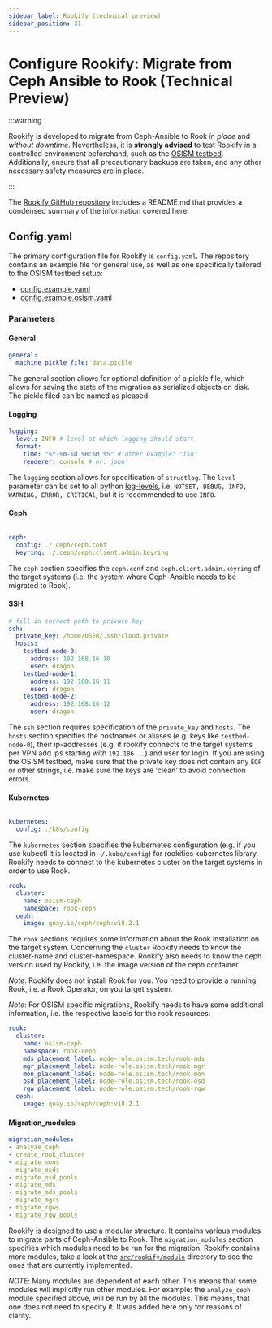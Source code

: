 ```yaml
---
sidebar_label: Rookify (technical preview)
sidebar_position: 31
---
```


# Configure Rookify: Migrate from Ceph Ansible to Rook (Technical Preview)

:::warning

Rookify is developed to migrate from Ceph-Ansible to Rook _in place_ and _without downtime_.
Nevertheless, it is **strongly advised** to test Rookify in a controlled environment beforehand, such as the [OSISM testbed](https://github.com/osism/testbed). Additionally, ensure that all precautionary backups are taken, and any other necessary safety measures are in place.

:::

The [Rookify GitHub repository](https://github.com/SovereignCloudStack/rookify) includes a README.md that provides a condensed summary of the information covered here.

## Config.yaml

The primary configuration file for Rookify is `config.yaml`. The repository contains an example file for general use, as well as one specifically tailored to the OSISM testbed setup:

- [config.example.yaml](https://github.com/SovereignCloudStack/rookify/blob/main/config.example.yaml)
- [config.example.osism.yaml](https://github.com/SovereignCloudStack/rookify/blob/main/config.example.osism.yaml)

### Parameters

#### General

```yaml title="config.example.yaml"
general:
  machine_pickle_file: data.pickle
```

The general section allows for optional definition of a pickle file, which allows for saving the state of the migration as serialized objects on disk. The pickle filed can be named as pleased.

#### Logging

```yaml title="config.example.yaml"
logging:
  level: INFO # level at which logging should start
  format:
    time: "%Y-%m-%d %H:%M.%S" # other example: "iso"
    renderer: console # or: json
```

The `logging` section allows for specification of `structlog`. The `level` parameter can be set to all python [log-levels](https://docs.python.org/3/library/logging.html#logging-levels), i.e. `NOTSET, DEBUG, INFO, WARNING, ERROR, CRITICAl`, but it is recommended to use `INFO`.

#### Ceph

```yaml title="config.example.yaml"

ceph:
  config: ./.ceph/ceph.conf
  keyring: ./.ceph/ceph.client.admin.keyring
```

The `ceph` section specifies the `ceph.conf` and `ceph.client.admin.keyring` of the target systems (i.e. the system where Ceph-Ansible needs to be migrated to Rook).

#### SSH

```yaml title="config.example.yaml"
# fill in correct path to private key
ssh:
  private_key: /home/USER/.ssh/cloud.private
  hosts:
    testbed-node-0:
      address: 192.168.16.10
      user: dragon
    testbed-node-1:
      address: 192.168.16.11
      user: dragon
    testbed-node-2:
      address: 192.168.16.12
      user: dragon
```

The `ssh` section requires specification of the `private_key` and `hosts`. The `hosts` section specifies the hostnames or aliases (e.g. keys like `testbed-node-0`), their ip-addresses (e.g. if rookify connects to the target systems per VPN add ips starting with `192.186...`) and user for login. If you are using the OSISM testbed, make sure that the private key does not contain any `EOF` or other strings, i.e. make sure the keys are 'clean' to avoid connection errors.

#### Kubernetes

```yaml title="config.example.yaml"

kubernetes:
  config: ./k8s/config
```

The `kubernetes` section specifies the kubernetes configuration (e.g. if you use kubectl it is located in `~/.kube/config`) for rookifies kubernetes library. Rookify needs to connect to the kubernetes cluster on the target systems in order to use Rook.

```yaml title="config.example.yaml"
rook:
  cluster:
    name: osism-ceph
    namespace: rook-ceph
  ceph:
    image: quay.io/ceph/ceph:v18.2.1
```

The `rook` sections requires some information about the Rook installation on the target system. Concerning the `cluster` Rookify needs to know the cluster-name and cluster-namespace. Rookify also needs to know the ceph version used by Rookify, i.e. the image version of the ceph container.

_Note_: Rookify does not install Rook for you. You need to provide a running Rook, i.e. a Rook Operator, on you target system.

_Note_: For OSISM specific migrations, Rookify needs to have some additional information, i.e. the respective labels for the rook resources:

```yaml title="config.example.osism.yaml"
rook:
  cluster:
    name: osism-ceph
    namespace: rook-ceph
    mds_placement_label: node-role.osism.tech/rook-mds
    mgr_placement_label: node-role.osism.tech/rook-mgr
    mon_placement_label: node-role.osism.tech/rook-mon
    osd_placement_label: node-role.osism.tech/rook-osd
    rgw_placement_label: node-role.osism.tech/rook-rgw
  ceph:
    image: quay.io/ceph/ceph:v18.2.1
```


#### Migration_modules

```yaml title="config.example.yaml"
migration_modules:
- analyze_ceph
- create_rook_cluster
- migrate_mons
- migrate_osds
- migrate_osd_pools
- migrate_mds
- migrate_mds_pools
- migrate_mgrs
- migrate_rgws
- migrate_rgw_pools
```

Rookify is designed to use a modular structure. It contains various modules to migrate parts of Ceph-Ansible to Rook. The `migration_modules` section specifies which modules need to be run for the migration. Rookify contains more modules, take a look at the [`src/rookify/module`](https://github.com/SovereignCloudStack/rookify/tree/main/src/rookify/modules) directory to see the ones that are currently implemented.

_NOTE_: Many modules are dependent of each other. This means that some modules will implicitly run other modules. For example: the `analyze_ceph` module specified above, will be run by all the modules. This means, that one does not need to specify it. It was added here only for reasons of clarity.
